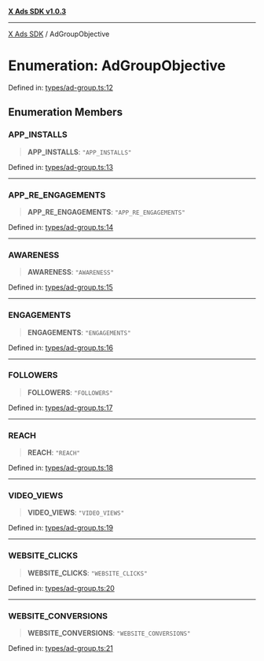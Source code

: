 [**X Ads SDK v1.0.3**](../README.md)

***

[X Ads SDK](../globals.md) / AdGroupObjective

# Enumeration: AdGroupObjective

Defined in: [types/ad-group.ts:12](https://github.com/kage1020/x-ads-sdk/blob/main/src/types/ad-group.ts#L12)

## Enumeration Members

### APP\_INSTALLS

> **APP\_INSTALLS**: `"APP_INSTALLS"`

Defined in: [types/ad-group.ts:13](https://github.com/kage1020/x-ads-sdk/blob/main/src/types/ad-group.ts#L13)

***

### APP\_RE\_ENGAGEMENTS

> **APP\_RE\_ENGAGEMENTS**: `"APP_RE_ENGAGEMENTS"`

Defined in: [types/ad-group.ts:14](https://github.com/kage1020/x-ads-sdk/blob/main/src/types/ad-group.ts#L14)

***

### AWARENESS

> **AWARENESS**: `"AWARENESS"`

Defined in: [types/ad-group.ts:15](https://github.com/kage1020/x-ads-sdk/blob/main/src/types/ad-group.ts#L15)

***

### ENGAGEMENTS

> **ENGAGEMENTS**: `"ENGAGEMENTS"`

Defined in: [types/ad-group.ts:16](https://github.com/kage1020/x-ads-sdk/blob/main/src/types/ad-group.ts#L16)

***

### FOLLOWERS

> **FOLLOWERS**: `"FOLLOWERS"`

Defined in: [types/ad-group.ts:17](https://github.com/kage1020/x-ads-sdk/blob/main/src/types/ad-group.ts#L17)

***

### REACH

> **REACH**: `"REACH"`

Defined in: [types/ad-group.ts:18](https://github.com/kage1020/x-ads-sdk/blob/main/src/types/ad-group.ts#L18)

***

### VIDEO\_VIEWS

> **VIDEO\_VIEWS**: `"VIDEO_VIEWS"`

Defined in: [types/ad-group.ts:19](https://github.com/kage1020/x-ads-sdk/blob/main/src/types/ad-group.ts#L19)

***

### WEBSITE\_CLICKS

> **WEBSITE\_CLICKS**: `"WEBSITE_CLICKS"`

Defined in: [types/ad-group.ts:20](https://github.com/kage1020/x-ads-sdk/blob/main/src/types/ad-group.ts#L20)

***

### WEBSITE\_CONVERSIONS

> **WEBSITE\_CONVERSIONS**: `"WEBSITE_CONVERSIONS"`

Defined in: [types/ad-group.ts:21](https://github.com/kage1020/x-ads-sdk/blob/main/src/types/ad-group.ts#L21)
